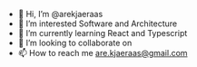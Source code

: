 - 👋 Hi, I’m @arekjaeraas
- 👀 I’m interested Software and Architecture
- 🌱 I’m currently learning React and Typescript
- 💞️ I’m looking to collaborate on 
- 📫 How to reach me are.kjaeraas@gmail.com

<!---
arekjaeraas/arekjaeraas is a ✨ special ✨ repository because its `README.md` (this file) appears on your GitHub profile.
You can click the Preview link to take a look at your changes.
--->
